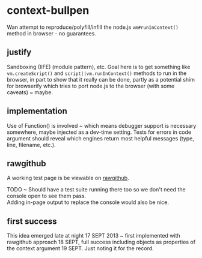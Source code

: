 context-bullpen
===============

Wan attempt to reproduce/polyfill/infill the node.js <code>vm#runInContext()</code> method in browser - no guarantees.

justify
-------

Sandboxing (IIFE) (module pattern), etc.  Goal here is to get something like <code>vm.createScript()</code> 
and <code>script||vm.runInContext()</code> methods to run in the browser, in part to show that it really can be 
done, partly as a potential shim for browserify which tries to port node.js to the browser (with some caveats) ~ maybe.

implementation
--------------

Use of Function() is involved ~ which means debugger support is necessary somewhere, maybe 
injected as a dev-time setting.  Tests for errors in code argument should reveal which engines return most helpful 
messages (type, line, filename, etc.).

rawgithub
---------

A working test page is be viewable on 
<a href='//rawgithub.com/dfkaye/context-bullpen/master/test.html' target='_new' title='opens in new tab or window'>
  rawgithub</a>.

TODO ~ Should have a test suite running there too so we don't need the console open to see them pass.  
Adding in-page output to replace the console would also be nice.

first success
-------------

This idea emerged late at night 17 SEPT 2013 ~ first implemented with rawgithub approach 18 SEPT, full success including objects 
as properties of the context argument 19 SEPT.  Just noting it for the record.


